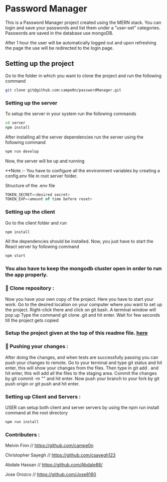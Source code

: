 # Password Manager 

This is a Password Manager project created using the MERN stack.
You can login and save your passwords and list them under a "user-set" categories. Passwords are saved in the database use mongoDB.

After 1 hour the user will be automatically logged out and upon refreshing the page the use will be redirected to the login page.

<a id="setting">
<h2>Setting up the project</h2>
</a>
Go to the folder in which you want to clone the project and run the following command

```bash
git clone git@github.com:campe0n/passwordManager.git
```

### Setting up the server
To setup the server in your system run the following commands

```sh
cd server
npm install
```

After installing all the server dependencies run the server using the following command 

```sh
npm run develop
```
Now, the server will be up and running

**Note :- You have to configure all the environment variables by creating a config.env file in root server folder.

Structure of the .env file

```js
TOKEN_SECRET=<desired secret>
TOKEN_EXP=<amount of time before reset>
```

### Setting up the client
Go to the client folder and run 

```sh
npm install
```
All the dependencies should be installed. Now, you just have to start the React server by following command

```sh
npm start
```
### You also have to keep the mongodb cluster open in order to run the app properly.

### 🚩 Clone repository :
Now you have your own copy of the project. Here you have to start your work.
Go to the desired location on your computer where you want to set up the project.
Right-click there and click on git bash. A terminal window will pop up
Type the command git clone <your-fork-url>.git and hit enter.
Wait for few seconds till the project gets copied
  
### Setup the project given at the top of this readme file. [here](#setting)

### 🚩 Pushing your changes :
After doing the changes, and when tests are successfully passing you can push your changes to remote.
Go to your terminal and type git status and hit enter, this will show your changes from the files.
Then type in git add . and hit enter, this will add all the files to the staging area.
Commit the changes by git commit -m "<message-describing-your-change>" and hit enter.
Now push your branch to your fork by git push origin <your-branch-name> or git push and hit enter.


### Setting up Client and Servers :

USER can setup both client and server servers by using the npm run install command at the root directory

```sh
npm run install
```
  



### Contributers :

Melvin Finn // https://github.com/campe0n

Christopher Sayegh  // https://github.com/csayegh123

Abdale Hassan // https://github.com/Abdale88/

Jose Orozco // https://github.com/Jose8160
